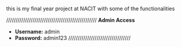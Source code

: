 this is my final year project at NACIT with some of the functionalities

////////////////////////////////////////////////
 **Admin Access**
- **Username:** admin
- **Password:** admin123
/////////////////////////////////
